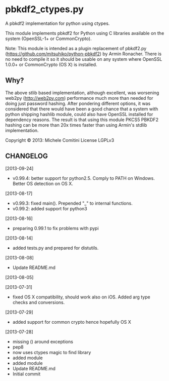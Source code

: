 pbkdf2_ctypes.py
================

A pbkdf2 implementation for python using ctypes.

This module implements pbkdf2 for Python using C libraries available on the system (OpenSSL-1+ or CommonCrypto).
    
Note: This module is intended as a plugin replacement of pbkdf2.py (https://github.com/mitsuhiko/python-pbkdf2)
by Armin Ronacher.  There is no need to compile it so it should be usable on any system where OpenSSL 1.0.0+ or CommonCrypto (OS X)
is installed.

Why?
-------

The above stlib based implementation, although excellent, was worsening web2py (http://web2py.com) performance much more than needed
for doing just password hashing. After pondering different options, it was considered that there
would have been a good chance that a system with python shipping hashlib module, could also have OpenSSL installed
for dependency reasons.
The result is that using this module PKCS5 PBKDF2 hashing can be more than 20x times faster than using Armin's stdlib
implementation.

Copyright :copyright: 2013: Michele Comitini
License LGPLv3

CHANGELOG
----------------------
[2013-09-24]
 * v0.99.4: better support for python2.5.  Comply to PATH on Windows.  
   Better OS detection on OS X.

[2013-08-17]
 * v0.99.3: fixed main().  Prepended "_" to internal functions.
 * v0.99.2: added support for python3

[2013-08-16]
 * preparing 0.99.1 to fix problems with pypi

[2013-08-14]
 * added tests.py and prepared for distutils.

[2013-08-08]
 * Update README.md

[2013-08-05]

[2013-07-31]
 * fixed OS X compatibility, should work also on iOS.  Added arg type checks and conversions.

[2013-07-29]
 * added support for common crypto hence hopefully OS X

[2013-07-28]
 * missing () around exceptions
 * pep8
 * now uses ctypes magic to find library
 * added module
 * added module
 * Update README.md
 * Initial commit

